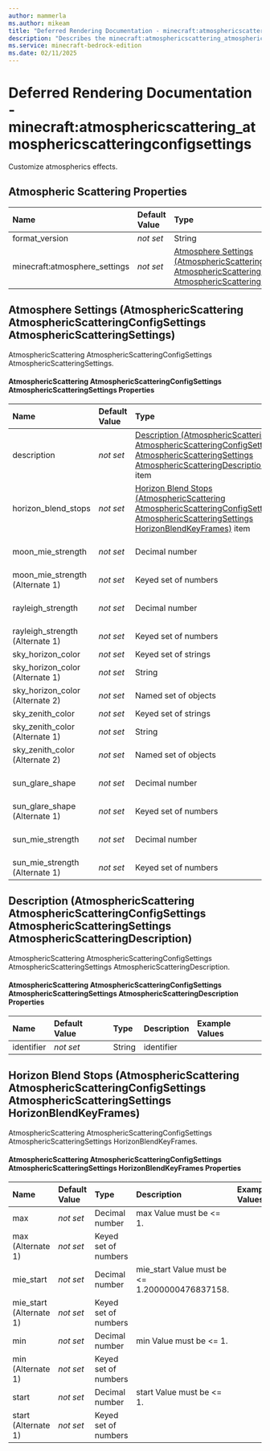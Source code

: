 ```yaml
---
author: mammerla
ms.author: mikeam
title: "Deferred Rendering Documentation - minecraft:atmosphericscattering_atmosphericscatteringconfigsettings"
description: "Describes the minecraft:atmosphericscattering_atmosphericscatteringconfigsettings deferred rendering"
ms.service: minecraft-bedrock-edition
ms.date: 02/11/2025 
---
```


# Deferred Rendering Documentation - minecraft:atmosphericscattering_atmosphericscatteringconfigsettings

Customize atmospherics effects.


## Atmospheric Scattering Properties

|Name       |Default Value |Type |Description |Example Values |
|:----------|:-------------|:----|:-----------|:------------- |
| format_version | *not set* | String | format_version |  | 
| minecraft:atmosphere_settings | *not set* | [Atmosphere Settings (AtmosphericScattering AtmosphericScatteringConfigSettings AtmosphericScatteringSettings)](#atmosphere-settings-atmosphericscattering-atmosphericscatteringconfigsettings-atmosphericscatteringsettings) item | minecraft:atmosphere_settings |  | 

## Atmosphere Settings (AtmosphericScattering AtmosphericScatteringConfigSettings AtmosphericScatteringSettings)
AtmosphericScattering AtmosphericScatteringConfigSettings AtmosphericScatteringSettings.


#### AtmosphericScattering AtmosphericScatteringConfigSettings AtmosphericScatteringSettings Properties

|Name       |Default Value |Type |Description |Example Values |
|:----------|:-------------|:----|:-----------|:------------- |
| description | *not set* | [Description (AtmosphericScattering AtmosphericScatteringConfigSettings AtmosphericScatteringSettings AtmosphericScatteringDescription)](#description-atmosphericscattering-atmosphericscatteringconfigsettings-atmosphericscatteringsettings-atmosphericscatteringdescription) item | description |  | 
| horizon_blend_stops | *not set* | [Horizon Blend Stops (AtmosphericScattering AtmosphericScatteringConfigSettings AtmosphericScatteringSettings HorizonBlendKeyFrames)](#horizon-blend-stops-atmosphericscattering-atmosphericscatteringconfigsettings-atmosphericscatteringsettings-horizonblendkeyframes) item | horizon_blend_stops |  | 
| moon_mie_strength | *not set* | Decimal number | moon_mie_strength Value must be <= 20. |  | 
| moon_mie_strength (Alternate 1) | *not set* | Keyed set of numbers |  |  | 
| rayleigh_strength | *not set* | Decimal number | rayleigh_strength Value must be <= 11. |  | 
| rayleigh_strength (Alternate 1) | *not set* | Keyed set of numbers |  |  | 
| sky_horizon_color | *not set* | Keyed set of strings | sky_horizon_color |  | 
| sky_horizon_color (Alternate 1) | *not set* | String |  |  | 
| sky_horizon_color (Alternate 2) | *not set* | Named set of objects |  |  | 
| sky_zenith_color | *not set* | Keyed set of strings | sky_zenith_color |  | 
| sky_zenith_color (Alternate 1) | *not set* | String |  |  | 
| sky_zenith_color (Alternate 2) | *not set* | Named set of objects |  |  | 
| sun_glare_shape | *not set* | Decimal number | sun_glare_shape Value must be <= 50. |  | 
| sun_glare_shape (Alternate 1) | *not set* | Keyed set of numbers |  |  | 
| sun_mie_strength | *not set* | Decimal number | sun_mie_strength Value must be <= 60. |  | 
| sun_mie_strength (Alternate 1) | *not set* | Keyed set of numbers |  |  | 

## Description (AtmosphericScattering AtmosphericScatteringConfigSettings AtmosphericScatteringSettings AtmosphericScatteringDescription)
AtmosphericScattering AtmosphericScatteringConfigSettings AtmosphericScatteringSettings AtmosphericScatteringDescription.


#### AtmosphericScattering AtmosphericScatteringConfigSettings AtmosphericScatteringSettings AtmosphericScatteringDescription Properties

|Name       |Default Value |Type |Description |Example Values |
|:----------|:-------------|:----|:-----------|:------------- |
| identifier | *not set* | String | identifier |  | 

## Horizon Blend Stops (AtmosphericScattering AtmosphericScatteringConfigSettings AtmosphericScatteringSettings HorizonBlendKeyFrames)
AtmosphericScattering AtmosphericScatteringConfigSettings AtmosphericScatteringSettings HorizonBlendKeyFrames.


#### AtmosphericScattering AtmosphericScatteringConfigSettings AtmosphericScatteringSettings HorizonBlendKeyFrames Properties

|Name       |Default Value |Type |Description |Example Values |
|:----------|:-------------|:----|:-----------|:------------- |
| max | *not set* | Decimal number | max Value must be <= 1. |  | 
| max (Alternate 1) | *not set* | Keyed set of numbers |  |  | 
| mie_start | *not set* | Decimal number | mie_start Value must be <= 1.2000000476837158. |  | 
| mie_start (Alternate 1) | *not set* | Keyed set of numbers |  |  | 
| min | *not set* | Decimal number | min Value must be <= 1. |  | 
| min (Alternate 1) | *not set* | Keyed set of numbers |  |  | 
| start | *not set* | Decimal number | start Value must be <= 1. |  | 
| start (Alternate 1) | *not set* | Keyed set of numbers |  |  | 